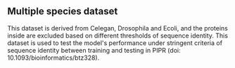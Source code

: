 ## Multiple species dataset

This dataset is derived from Celegan, Drosophila and Ecoli, and the proteins inside are excluded based on different thresholds of sequence identity. This dataset is used to test the model's performance under stringent criteria of sequence identity between training and testing in PIPR (doi: 10.1093/bioinformatics/btz328).